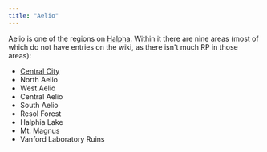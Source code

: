 ```yaml
---
title: "Aelio"
---
```


Aelio is one of the regions on [Halpha](SubIndexes/Places/Halpha.md).
Within it there are nine areas (most of which do not have entries on the wiki, as there isn't much RP in those areas):
- [Central City](SubIndexes/Places/CentralCity.md)
- North Aelio
- West Aelio
- Central Aelio
- South Aelio
- Resol Forest
- Halphia Lake
- Mt. Magnus
- Vanford Laboratory Ruins
